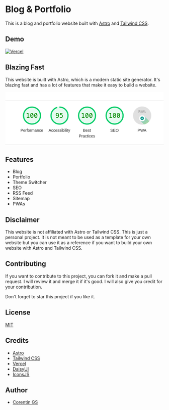 # Blog & Portfolio

This is a blog and portfolio website built with [Astro](https://astro.build/) and [Tailwind CSS](https://tailwindcss.com/).

## Demo

[![Vercel](https://therealsujitk-vercel-badge.vercel.app/?app=corentings-github-io)](https://corentings.vercel.app/)


## Blazing Fast 

This website is built with Astro, which is a modern static site generator. It's blazing fast and has a lot of features that make it easy to build a website.

[![Netlify Status](assets/blazing_fast.png)](assets/blazing_fast.png)

## Features

-   Blog
-   Portfolio
-   Theme Switcher
-   SEO
-   RSS Feed
-   Sitemap
-   PWAs

## Disclaimer

This website is not affiliated with Astro or Tailwind CSS. This is just a personal project. 
It is not meant to be used as a template for your own website but you can use it as a reference if you want to build your own website with Astro and Tailwind CSS.

## Contributing

If you want to contribute to this project, you can fork it and make a pull request. I will review it and merge it if it's good. 
I will also give you credit for your contribution. 

Don't forget to star this project if you like it. 

## License

[MIT](LICENSE)


## Credits

-   [Astro](https://astro.build/)
-   [Tailwind CSS](https://tailwindcss.com/)
-   [Vercel](https://vercel.com/)
-   [DaisyUI](https://daisyui.com/)
-  [IconsJS](https://icones.js.org/)

## Author

-   [Corentin GS](https://corentings.vercel.app/)